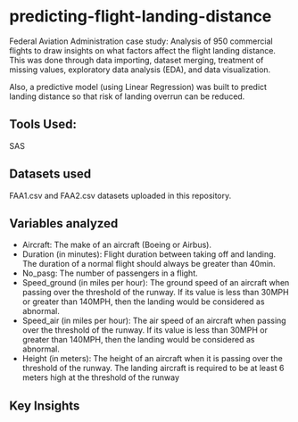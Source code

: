 # predicting-flight-landing-distance
Federal Aviation Administration case study: 
Analysis of 950 commercial flights to draw insights on what factors affect the flight landing distance. This was done through data importing, dataset merging, treatment of missing values, exploratory data analysis (EDA), and data visualization. 

Also, a predictive model (using Linear Regression) was built to predict landing distance so that risk of landing overrun can be reduced. 

## Tools Used: 
SAS

## Datasets used
FAA1.csv and FAA2.csv datasets uploaded in this repository.


## Variables analyzed
* Aircraft: The make of an aircraft (Boeing or Airbus).
* Duration (in minutes): Flight duration between taking off and landing. The duration of a normal flight should always be greater than 40min.
* No_pasg: The number of passengers in a flight.
* Speed_ground (in miles per hour): The ground speed of an aircraft when passing over the threshold of the runway. If its value is less than 30MPH or greater than 140MPH, then the landing would be considered as abnormal.
* Speed_air (in miles per hour): The air speed of an aircraft when passing over the threshold of the runway. If its value is less than 30MPH or greater than 140MPH, then the landing would be considered as abnormal.
* Height (in meters): The height of an aircraft when it is passing over the threshold of the runway. The landing aircraft is required to be at least 6 meters high at the threshold of the runway


## Key Insights

